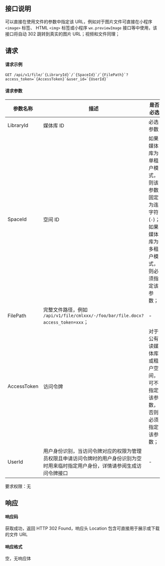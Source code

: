 ## 接口说明
可以直接在使用文件的参数中指定该 URL，例如对于图片文件可直接在小程序 `<image>` 标签、 HTML `<img>` 标签或小程序 `wx.previewImage` 接口等中使用，该接口将自动 302 跳转到真实的图片 URL；视频和文件同理；


## 请求
#### 请求示例

```plaintext
GET /api/v1/file/`{LibraryId}`/`{SpaceId}`/`{FilePath}`?access_token=`{AccessToken}`&user_id=`{UserId}`
```

#### 请求参数
| 参数名称    | 描述                                                         | 是否必选                                                     |
| ----------- | ------------------------------------------------------------ | ------------------------------------------------------------ |
| LibraryId   | 媒体库 ID                                                    | 必选参数                                                     |
| SpaceId     | 空间 ID                                                      | 如果媒体库为单租户模式，则该参数固定为连字符(`-`)；如果媒体库为多租户模式，则必须指定该参数； |
| FilePath    | 完整文件路径，例如 `/api/v1/file/cmlxxx/-/foo/bar/file.docx?access_token=xxx`； | -                                                            |
| AccessToken | 访问令牌                                                     | 对于公有读媒体库或租户空间，可不指定该参数，否则必须指定该参数； |
| UserId      | 用户身份识别，当访问令牌对应的权限为管理员权限且申请访问令牌时的用户身份识别为空时用来临时指定用户身份，详情请参阅生成访问令牌接口 | -                                                            |

要求权限：无
## 响应
#### 响应码
获取成功，返回 HTTP 302 Found，响应头 Location 包含可直接用于展示或下载的文件 URL
#### 响应格式
空，无响应体
